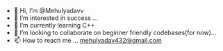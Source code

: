 - 👋 Hi, I’m @Mehulyadavv
- 👀 I’m interested in success ...
- 🌱 I’m currently learning C++
- 💞️ I’m looking to collaborate on beginner friendly codebases(for now)...
- 📫 How to reach me ... mehulyadav432@gmail.com 


<!---
Mehulyadavv/Mehulyadavv is a ✨ special ✨ repository because its `README.md` (this file) appears on your GitHub profile.
You can click the Preview link to take a look at your changes.
--->
